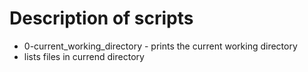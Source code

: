 # Description of scripts
* 0-current_working_directory - prints the current working directory
* lists files in currend directory
